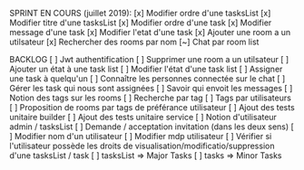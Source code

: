 SPRINT EN COURS (juillet 2019):
[x] Modifier ordre d'une tasksList
[x] Modifier titre d'une tasksList
[x] Modifier ordre d'une task
[x] Modifier message d'une task
[x] Modifier l'etat d'une task
[x] Ajouter une room a un utilsateur
[x] Rechercher des rooms par nom
[~] Chat par room list

BACKLOG
[ ] Jwt authentification
[ ] Supprimer une room a un utilsateur
[ ] Ajouter un état à une task list
[ ] Modifier l'état d'une task list
[ ] Assigner une task à quelqu'un
[ ] Connaître les personnes connectée sur le chat
[ ] Gérer les task qui nous sont assignées
[ ] Savoir qui envoit les messages
[ ] Notion des tags sur les rooms
[ ] Recherche par tag
[ ] Tags par utilisateurs
[ ] Proposition de rooms par tags de préférance utilisateur
[ ] Ajout des tests unitaire builder
[ ] Ajout des tests unitaire service
[ ] Notion d'utilisateur admin / tasksList
[ ] Demande / acceptation invitation (dans les deux sens)
[ ] Modifier nom d'un utilisateur
[ ] Modifier mdp utilisateur
[ ] Vérifier si l'utilisateur possède les droits de visualisation/modificatio/suppression d'une tasksList / task
[ ] tasksList => Major Tasks
[ ] tasks => Minor Tasks
